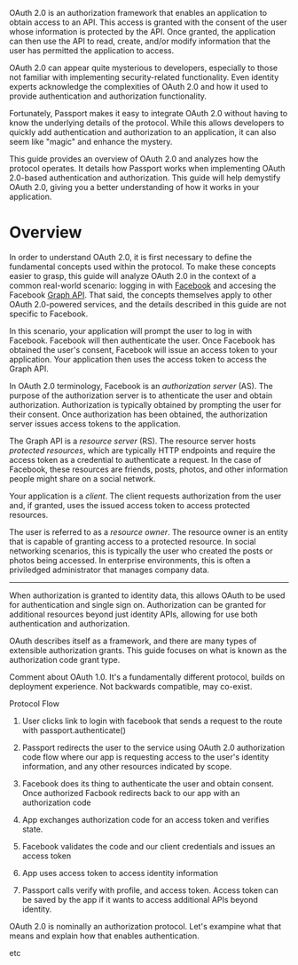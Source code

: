 OAuth 2.0 is an authorization framework that enables an application to obtain
access to an API.  This access is granted with the consent of the user whose
information is protected by the API.  Once granted, the application can then use
the API to read, create, and/or modify information that the user has permitted
the application to access.

OAuth 2.0 can appear quite mysterious to developers, especially to those not
familiar with implementing security-related functionality.  Even identity
experts acknowledge the complexities of OAuth 2.0 and how it used to provide
authentication and authorization functionality.

Fortunately, Passport makes it easy to integrate OAuth 2.0 without having to
know the underlying details of the protocol.  While this allows developers to
quickly add authentication and authorization to an application, it can also seem
like "magic" and enhance the mystery.

This guide provides an overview of OAuth 2.0 and analyzes how the protocol
operates.  It details how Passport works when implementing OAuth 2.0-based
authentication and authorization.  This guide will help demystify OAuth 2.0,
giving you a better understanding of how it works in your application.


# Overview

In order to understand OAuth 2.0, it is first necessary to define the
fundamental concepts used within the protocol.  To make these concepts easier to
grasp, this guide will analyze OAuth 2.0 in the context of a common real-world
scenario: logging in with [Facebook](https://www.facebook.com/) and accesing the
Facebook [Graph API](https://developers.facebook.com/docs/graph-api).  That
said, the concepts themselves apply to other OAuth 2.0-powered services, and the
details described in this guide are not specific to Facebook.

In this scenario, your application will prompt the user to log in with Facebook.
Facebook will then authenticate the user.  Once Facebook has obtained the user's
consent, Facebook will issue an access token to your application.  Your
application then uses the access token to access the Graph API.

In OAuth 2.0 terminology, Facebook is an _authorization server_ (AS).  The
purpose of the authorization server is to athenticate the user and obtain
authorization.  Authorization is typically obtained by prompting the user for
their consent.  Once authorization has been obtained, the authorization server
issues access tokens to the application.

The Graph API is a _resource server_ (RS).  The resource server hosts _protected
resources_, which are typically HTTP endpoints and require the access token as
a credential to authenticate a request.  In the case of Facebook, these
resources are friends, posts, photos, and other information people might share
on a social network.

Your application is a _client_.  The client requests authorization from the user
and, if granted, uses the issued access token to access protected resources.

The user is referred to as a _resource owner_.  The resource owner is an entity
that is capable of granting access to a protected resource.  In social
networking scenarios, this is typically the user who created the posts or photos
being accessed.  In enterprise environments, this is often a priviledged
administrator that manages company data.




---

When authorization is granted to identity data, this allows OAuth to be used for
authentication and single sign on.  Authorization can be granted for additional resources
beyond just identity APIs, allowing for use both authentication and authorization.

OAuth describes itself as a framework, and there are many types of extensible authorization grants.
This guide focuses on what is known as the authorization code grant type.


Comment about OAuth 1.0.   It's a fundamentally different protocol, builds on deployment
experience.  Not backwards compatible, may co-exist.


Protocol Flow

1. User clicks link to login with facebook
   that sends a request to the route with passport.authenticate()
2. Passport redirects the user to the service using OAuth 2.0 authorization code flow
   where our app is requesting access to the user's identity information, and any
   other resources indicated by scope.

3. Facebook does its thing to authenticate the user and obtain consent.  Once
   authorized Facbook redirects back to our app with an authorization code
4. App exchanges authorization code for an access token and verifies state.
5. Facebook validates the code and our client credentials and issues an access token
6. App uses access token to access identity information
7. Passport calls verify with profile, and access token.   Access token can be saved
   by the app if it wants to access additional APIs beyond identity.

OAuth 2.0 is nominally an authorization protocol.  Let's exampine what that means and
explain how that enables authentication.


etc


